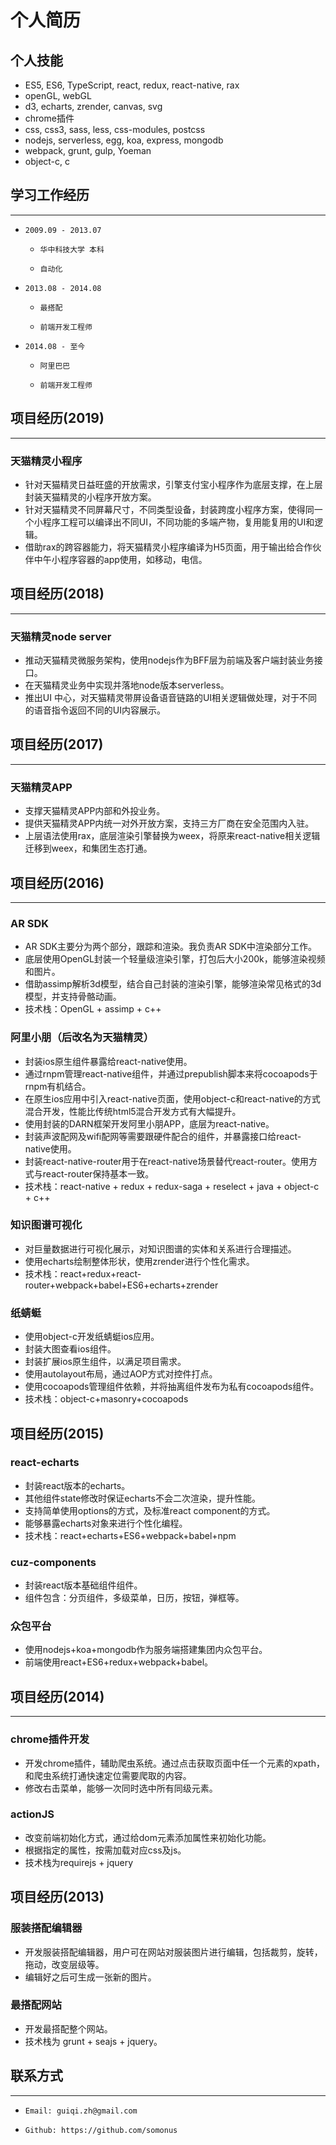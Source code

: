 # 个人简历

## 个人技能

* ES5, ES6, TypeScript, react,  redux, react-native, rax
* openGL, webGL
* d3, echarts, zrender, canvas, svg
* chrome插件
* css, css3,  sass, less, css-modules, postcss
* nodejs, serverless, egg, koa, express, mongodb
* webpack, grunt, gulp, Yoeman
* object-c, c

## 学习工作经历

---

*     2009.09 - 2013.07 
     *     华中科技大学 本科
     *     自动化
*     2013.08 - 2014.08 
     *     最搭配
     *     前端开发工程师
*     2014.08 - 至今 
     *     阿里巴巴
     *     前端开发工程师

## 项目经历(2019)

---

### 天猫精灵小程序

*   针对天猫精灵日益旺盛的开放需求，引擎支付宝小程序作为底层支撑，在上层封装天猫精灵的小程序开放方案。
*   针对天猫精灵不同屏幕尺寸，不同类型设备，封装跨度小程序方案，使得同一个小程序工程可以编译出不同UI，不同功能的多端产物，复用能复用的UI和逻辑。
*   借助rax的跨容器能力，将天猫精灵小程序编译为H5页面，用于输出给合作伙伴中午小程序容器的app使用，如移动，电信。

## 项目经历(2018)

---

### 天猫精灵node server

*   推动天猫精灵微服务架构，使用nodejs作为BFF层为前端及客户端封装业务接口。
*   在天猫精灵业务中实现并落地node版本serverless。
*   推出UI 中心，对天猫精灵带屏设备语音链路的UI相关逻辑做处理，对于不同的语音指令返回不同的UI内容展示。

## 项目经历(2017)

---

### 天猫精灵APP

*   支撑天猫精灵APP内部和外投业务。
*   提供天猫精灵APP内统一对外开放方案，支持三方厂商在安全范围内入驻。
*   上层语法使用rax，底层渲染引擎替换为weex，将原来react-native相关逻辑迁移到weex，和集团生态打通。

## 项目经历(2016)

---

### AR SDK

*   AR SDK主要分为两个部分，跟踪和渲染。我负责AR SDK中渲染部分工作。
*   底层使用OpenGL封装一个轻量级渲染引擎，打包后大小200k，能够渲染视频和图片。
*   借助assimp解析3d模型，结合自己封装的渲染引擎，能够渲染常见格式的3d模型，并支持骨骼动画。
*   技术栈：OpenGL + assimp + c++

### 阿里小朋（后改名为天猫精灵）

*  封装ios原生组件暴露给react-native使用。
*  通过rnpm管理react-native组件，并通过prepublish脚本来将cocoapods于rnpm有机结合。
*  在原生ios应用中引入react-native页面，使用object-c和react-native的方式混合开发，性能比传统html5混合开发方式有大幅提升。
*   使用封装的DARN框架开发阿里小朋APP，底层为react-native。
*   封装声波配网及wifi配网等需要跟硬件配合的组件，并暴露接口给react-native使用。
*   封装react-native-router用于在react-native场景替代react-router。使用方式与react-router保持基本一致。
*   技术栈：react-native + redux + redux-saga + reselect + java + object-c + c++

### 知识图谱可视化

*   对巨量数据进行可视化展示，对知识图谱的实体和关系进行合理描述。
*   使用echarts绘制整体形状，使用zrender进行个性化需求。
*   技术栈：react+redux+react-router+webpack+babel+ES6+echarts+zrender

### 纸蜻蜓

*  使用object-c开发纸蜻蜓ios应用。
*  封装大图查看ios组件。
*  封装扩展ios原生组件，以满足项目需求。
*  使用autolayout布局，通过AOP方式对控件打点。
*  使用cocoapods管理组件依赖，并将抽离组件发布为私有cocoapods组件。
*  技术栈：object-c+masonry+cocoapods

## 项目经历(2015)


### react-echarts

*  封装react版本的echarts。
*  其他组件state修改时保证echarts不会二次渲染，提升性能。
*  支持简单使用options的方式，及标准react component的方式。
*  能够暴露echarts对象来进行个性化编程。
*  技术栈：react+echarts+ES6+webpack+babel+npm

### cuz-components

*  封装react版本基础组件组件。
*  组件包含：分页组件，多级菜单，日历，按钮，弹框等。


### 众包平台

*  使用nodejs+koa+mongodb作为服务端搭建集团内众包平台。
*  前端使用react+ES6+redux+webpack+babel。


## 项目经历(2014)

---

### chrome插件开发

*  开发chrome插件，辅助爬虫系统。通过点击获取页面中任一个元素的xpath，和爬虫系统打通快速定位需要爬取的内容。
*  修改右击菜单，能够一次同时选中所有同级元素。

### actionJS

* 改变前端初始化方式，通过给dom元素添加属性来初始化功能。
* 根据指定的属性，按需加载对应css及js。
* 技术栈为requirejs + jquery

## 项目经历(2013)

### 服装搭配编辑器

* 开发服装搭配编辑器，用户可在网站对服装图片进行编辑，包括裁剪，旋转，拖动，改变层级等。
* 编辑好之后可生成一张新的图片。

### 最搭配网站

* 开发最搭配整个网站。
* 技术栈为 grunt + seajs + jquery。

## 联系方式

---

*     Email: guiqi.zh@gmail.com
*     Github: https://github.com/somonus

